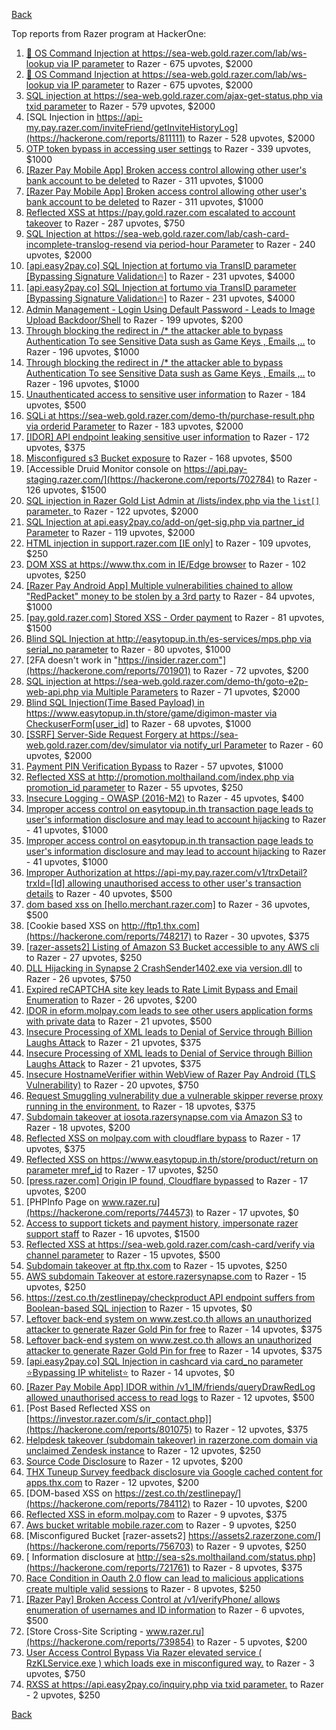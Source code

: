 [Back](../README.md)

Top reports from Razer program at HackerOne:

1. [🐞 OS Command Injection at https://sea-web.gold.razer.com/lab/ws-lookup via IP parameter](https://hackerone.com/reports/821962) to Razer - 675 upvotes, $2000
2. [🐞 OS Command Injection at https://sea-web.gold.razer.com/lab/ws-lookup via IP parameter](https://hackerone.com/reports/821962) to Razer - 675 upvotes, $2000
3. [SQL injection at https://sea-web.gold.razer.com/ajax-get-status.php via txid parameter](https://hackerone.com/reports/819738) to Razer - 579 upvotes, $2000
4. [SQL Injection in https://api-my.pay.razer.com/inviteFriend/getInviteHistoryLog](https://hackerone.com/reports/811111) to Razer - 528 upvotes, $2000
5. [OTP token bypass in accessing user settings](https://hackerone.com/reports/699082) to Razer - 339 upvotes, $1000
6. [[Razer Pay  Mobile App] Broken access control allowing other user's bank account to be deleted](https://hackerone.com/reports/757095) to Razer - 311 upvotes, $1000
7. [[Razer Pay  Mobile App] Broken access control allowing other user's bank account to be deleted](https://hackerone.com/reports/757095) to Razer - 311 upvotes, $1000
8. [Reflected XSS at https://pay.gold.razer.com escalated to account takeover](https://hackerone.com/reports/723060) to Razer - 287 upvotes, $750
9. [SQL Injection at https://sea-web.gold.razer.com/lab/cash-card-incomplete-translog-resend via period-hour Parameter](https://hackerone.com/reports/781205) to Razer - 240 upvotes, $2000
10. [[api.easy2pay.co]  SQL Injection at fortumo via TransID parameter [Bypassing Signature Validation🔥]](https://hackerone.com/reports/894325) to Razer - 231 upvotes, $4000
11. [[api.easy2pay.co]  SQL Injection at fortumo via TransID parameter [Bypassing Signature Validation🔥]](https://hackerone.com/reports/894325) to Razer - 231 upvotes, $4000
12. [Admin Management - Login Using Default Password - Leads to Image Upload Backdoor/Shell](https://hackerone.com/reports/699030) to Razer - 199 upvotes, $200
13. [Through blocking the redirect in /* the attacker able to bypass Authentication To see Sensitive Data sush as Game Keys , Emails ,..](https://hackerone.com/reports/736273) to Razer - 196 upvotes, $1000
14. [Through blocking the redirect in /* the attacker able to bypass Authentication To see Sensitive Data sush as Game Keys , Emails ,..](https://hackerone.com/reports/736273) to Razer - 196 upvotes, $1000
15. [Unauthenticated access to sensitive user information](https://hackerone.com/reports/702677) to Razer - 184 upvotes, $500
16. [SQLi at https://sea-web.gold.razer.com/demo-th/purchase-result.php via orderid Parameter](https://hackerone.com/reports/777693) to Razer - 183 upvotes, $2000
17. [[IDOR] API endpoint leaking sensitive user information](https://hackerone.com/reports/723118) to Razer - 172 upvotes, $375
18. [Misconfigured s3 Bucket exposure](https://hackerone.com/reports/700051) to Razer - 168 upvotes, $500
19. [Accessible Druid Monitor console on https://api.pay-staging.razer.com/](https://hackerone.com/reports/702784) to Razer - 126 upvotes, $1500
20. [SQL injection in Razer Gold List Admin at /lists/index.php via the `list[]` parameter. ](https://hackerone.com/reports/824307) to Razer - 122 upvotes, $2000
21. [SQL Injection at api.easy2pay.co/add-on/get-sig.php via partner_id Parameter](https://hackerone.com/reports/768195) to Razer - 119 upvotes, $2000
22. [HTML injection in support.razer.com [IE only]](https://hackerone.com/reports/826463) to Razer - 109 upvotes, $250
23. [DOM XSS at https://www.thx.com in IE/Edge browser](https://hackerone.com/reports/702981) to Razer - 102 upvotes, $250
24. [[Razer Pay Android App] Multiple vulnerabilities chained to allow "RedPacket" money to be stolen by a 3rd party](https://hackerone.com/reports/753280) to Razer - 84 upvotes, $1000
25. [[pay.gold.razer.com] Stored XSS - Order payment](https://hackerone.com/reports/706916) to Razer - 81 upvotes, $1500
26. [Blind SQL Injection at http://easytopup.in.th/es-services/mps.php via serial_no parameter](https://hackerone.com/reports/790914) to Razer - 80 upvotes, $1000
27. [2FA doesn't work in "https://insider.razer.com"](https://hackerone.com/reports/701901) to Razer - 72 upvotes, $200
28. [SQL injection at https://sea-web.gold.razer.com/demo-th/goto-e2p-web-api.php via Multiple Parameters](https://hackerone.com/reports/777698) to Razer - 71 upvotes, $2000
29. [Blind SQL Injection(Time Based Payload) in  https://www.easytopup.in.th/store/game/digimon-master via CheckuserForm[user_id]](https://hackerone.com/reports/789259) to Razer - 68 upvotes, $1000
30. [[SSRF] Server-Side Request Forgery at https://sea-web.gold.razer.com/dev/simulator via notify_url Parameter](https://hackerone.com/reports/777664) to Razer - 60 upvotes, $2000
31. [Payment PIN Verification Bypass](https://hackerone.com/reports/702383) to Razer - 57 upvotes, $1000
32. [Reflected XSS at http://promotion.molthailand.com/index.php via promotion_id parameter](https://hackerone.com/reports/772116) to Razer - 55 upvotes, $250
33. [Insecure Logging - OWASP (2016-M2)](https://hackerone.com/reports/700624) to Razer - 45 upvotes, $400
34. [Improper access control on easytopup.in.th transaction page leads to user's information disclosure and may lead to account hijacking](https://hackerone.com/reports/776877) to Razer - 41 upvotes, $1000
35. [Improper access control on easytopup.in.th transaction page leads to user's information disclosure and may lead to account hijacking](https://hackerone.com/reports/776877) to Razer - 41 upvotes, $1000
36. [Improper Authorization at https://api-my.pay.razer.com/v1/trxDetail?trxId=[Id] allowing unauthorised access to other user's transaction details](https://hackerone.com/reports/754339) to Razer - 40 upvotes, $500
37. [dom based xss on [hello.merchant.razer.com]](https://hackerone.com/reports/767944) to Razer - 36 upvotes, $500
38. [Cookie based XSS on http://ftp1.thx.com](https://hackerone.com/reports/748217) to Razer - 30 upvotes, $375
39. [[razer-assets2] Listing of Amazon S3 Bucket accessible to any AWS cli  ](https://hackerone.com/reports/710319) to Razer - 27 upvotes, $250
40. [DLL Hijacking in Synapse 2  CrashSender1402.exe via version.dll](https://hackerone.com/reports/702252) to Razer - 26 upvotes, $750
41. [Expired reCAPTCHA site key leads to Rate Limit Bypass and Email Enumeration](https://hackerone.com/reports/758280) to Razer - 26 upvotes, $200
42. [IDOR in eform.molpay.com leads to see other users application forms with private data](https://hackerone.com/reports/790829) to Razer - 21 upvotes, $500
43. [Insecure Processing of XML leads to Denial of Service through Billion Laughs Attack](https://hackerone.com/reports/754117) to Razer - 21 upvotes, $375
44. [Insecure Processing of XML leads to Denial of Service through Billion Laughs Attack](https://hackerone.com/reports/754117) to Razer - 21 upvotes, $375
45. [Insecure HostnameVerifier within WebView of Razer Pay Android (TLS Vulnerability)](https://hackerone.com/reports/795272) to Razer - 20 upvotes, $750
46. [Request Smuggling vulnerability due a vulnerable skipper reverse proxy running in the environment.](https://hackerone.com/reports/711679) to Razer - 18 upvotes, $375
47. [Subdomain takeover at iosota.razersynapse.com via Amazon S3](https://hackerone.com/reports/813313) to Razer - 18 upvotes, $200
48. [Reflected XSS on molpay.com with cloudflare bypass](https://hackerone.com/reports/800360) to Razer - 17 upvotes, $375
49. [Reflected XSS on https://www.easytopup.in.th/store/product/return on parameter mref_id](https://hackerone.com/reports/776883) to Razer - 17 upvotes, $250
50. [[press.razer.com] Origin IP found, Cloudflare bypassed](https://hackerone.com/reports/776933) to Razer - 17 upvotes, $200
51. [PHPInfo Page on www.razer.ru](https://hackerone.com/reports/744573) to Razer - 17 upvotes, $0
52. [Access to support tickets and payment history, impersonate razer support staff](https://hackerone.com/reports/776110) to Razer - 16 upvotes, $1500
53. [Reflected XSS at https://sea-web.gold.razer.com/cash-card/verify via channel parameter](https://hackerone.com/reports/769086) to Razer - 15 upvotes, $500
54. [Subdomain takeover at ftp.thx.com](https://hackerone.com/reports/703591) to Razer - 15 upvotes, $250
55. [AWS subdomain Takeover at estore.razersynapse.com](https://hackerone.com/reports/785179) to Razer - 15 upvotes, $250
56. [https://zest.co.th/zestlinepay/checkproduct API endpoint suffers from Boolean-based SQL injection](https://hackerone.com/reports/783147) to Razer - 15 upvotes, $0
57. [Leftover back-end system on www.zest.co.th allows an unauthorized attacker to generate Razer Gold Pin for free](https://hackerone.com/reports/782982) to Razer - 14 upvotes, $375
58. [Leftover back-end system on www.zest.co.th allows an unauthorized attacker to generate Razer Gold Pin for free](https://hackerone.com/reports/782982) to Razer - 14 upvotes, $375
59. [[api.easy2pay.co] SQL Injection in cashcard via card_no parameter ⭐️Bypassing IP whitelist⭐️](https://hackerone.com/reports/894329) to Razer - 14 upvotes, $0
60. [[Razer Pay Mobile App] IDOR within /v1_IM/friends/queryDrawRedLog allowed unauthorised access to read logs](https://hackerone.com/reports/754044) to Razer - 12 upvotes, $500
61. [Post Based Reflected XSS on [https://investor.razer.com/s/ir_contact.php]](https://hackerone.com/reports/801075) to Razer - 12 upvotes, $375
62. [Helpdesk takeover (subdomain takeover) in razerzone.com domain via unclaimed Zendesk instance](https://hackerone.com/reports/810807) to Razer - 12 upvotes, $250
63. [Source Code Disclosure](https://hackerone.com/reports/819735) to Razer - 12 upvotes, $200
64. [THX Tuneup Survey feedback disclosure via Google cached content for apps.thx.com](https://hackerone.com/reports/751729) to Razer - 12 upvotes, $200
65. [DOM-based XSS on https://zest.co.th/zestlinepay/](https://hackerone.com/reports/784112) to Razer - 10 upvotes, $200
66. [Reflected XSS in eform.molpay.com](https://hackerone.com/reports/789879) to Razer - 9 upvotes, $375
67. [Aws bucket writable mobile.razer.com](https://hackerone.com/reports/772957) to Razer - 9 upvotes, $250
68. [Misconfigured Bucket  [razer-assets2]  https://assets2.razerzone.com/](https://hackerone.com/reports/756703) to Razer - 9 upvotes, $250
69. [ Information disclosure at http://sea-s2s.molthailand.com/status.php](https://hackerone.com/reports/721761) to Razer - 8 upvotes, $375
70. [Race Condition in Oauth 2.0 flow can lead to malicious applications create multiple valid sessions](https://hackerone.com/reports/699112) to Razer - 8 upvotes, $250
71. [[Razer Pay] Broken Access Control at /v1/verifyPhone/ allows enumeration of usernames and ID information](https://hackerone.com/reports/752443) to Razer - 6 upvotes, $500
72. [Store Cross-Site Scripting - www.razer.ru](https://hackerone.com/reports/739854) to Razer - 5 upvotes, $200
73. [User Access Control Bypass Via Razer elevated service ( RzKLService.exe ) which loads  exe in misconfigured way.](https://hackerone.com/reports/769684) to Razer - 3 upvotes, $750
74. [RXSS at https://api.easy2pay.co/inquiry.php via txid parameter.](https://hackerone.com/reports/791941) to Razer - 2 upvotes, $250


[Back](../README.md)